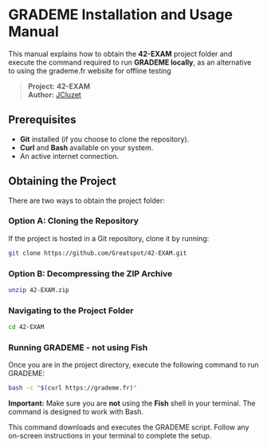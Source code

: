# GRADEME Installation and Usage Manual


This manual explains how to obtain the **42-EXAM** project folder and execute the command required to run **GRADEME locally**, as an alternative to using the grademe.fr website for offline testing

> **Project:** **42-EXAM**  
> **Author:** [JCluzet](https://github.com/JCluzet)

## Prerequisites

- **Git** installed (if you choose to clone the repository).
- **Curl** and **Bash** available on your system.
- An active internet connection.

## Obtaining the Project

There are two ways to obtain the project folder:

### Option A: Cloning the Repository

If the project is hosted in a Git repository, clone it by running:

```bash
git clone https://github.com/Greatspot/42-EXAM.git
```

### Option B: Decompressing the ZIP Archive

```bash
unzip 42-EXAM.zip
```

### Navigating to the Project Folder

```bash
cd 42-EXAM
```

### Running GRADEME - **not** using **Fish**
Once you are in the project directory, execute the following command to run GRADEME:

```bash
bash -c "$(curl https://grademe.fr)"
```
**Important:** Make sure you are **not** using the **Fish** shell in your terminal. The command is designed to work with Bash.

This command downloads and executes the GRADEME script. Follow any on-screen instructions in your terminal to complete the setup.
